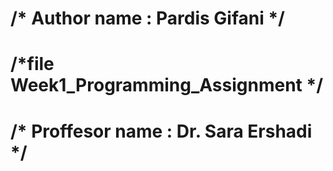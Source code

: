 # /* Author name : Pardis Gifani */
# /*file Week1_Programming_Assignment */
# /* Proffesor name : Dr. Sara Ershadi */
